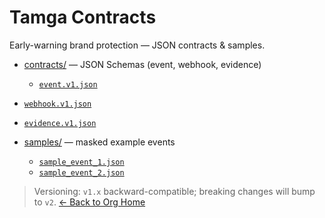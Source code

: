 # Tamga Contracts

Early-warning brand protection — JSON contracts & samples.

- [contracts/](contracts/) — JSON Schemas (event, webhook, evidence)
  - [`event.v1.json`](contracts/event.v1.json)
- [`webhook.v1.json`](contracts/webhook.v1.json)
- [`evidence.v1.json`](contracts/evidence.v1.json)

- [samples/](samples/) — masked example events
  - [`sample_event_1.json`](samples/sample_event_1.json)
  - [`sample_event_2.json`](samples/sample_event_2.json)

> Versioning: `v1.x` backward-compatible; breaking changes will bump to `v2`.
[← Back to Org Home](https://tamga-guard.github.io)
